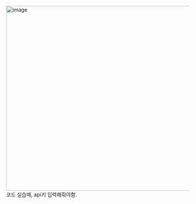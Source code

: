 <img width="938" height="506" alt="image" src="https://github.com/user-attachments/assets/80df9db1-7d37-4fc1-ba80-4d1ec922bb60" /><br>
코드 실습때, api키 입력해줘야함.
